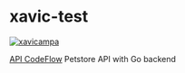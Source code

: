 # xavic-test
[![xavicampa](https://circleci.com/gh/xavicampa/xavic-test.svg?style=svg)](https://app.circleci.com/pipelines/github/xavicampa/xavic-test)

[API CodeFlow](https://www.reprezen.com/api-codeflow-full-lifecycle-api-documentation-code-synchronization) Petstore API with Go backend